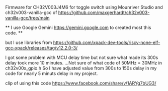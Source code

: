 Firmware for CH32V003J4M6 for toggle switch using Mounriver Studio 
and ch32v003-vanilla-gcc of  https://github.com/maxgerhardt/ch32v003-vanilla-gcc/tree/main

   ** I use Google Gemini  https://gemini.google.com  to created most this code. **

but I use libraries from  https://github.com/xpack-dev-tools/riscv-none-elf-gcc-xpack/releases/tag/v12.2.0-3/

I got some problem with MCU delay time but not sure what made its 300s delay took more 10 minutes.
...Not sure of what code of 50MHz = 30MHz in ch32v00x_gpio.h
So I have adjusted value from 300s to 150s delay in my code for nearly 5 minuts delay in my project.

clip of using this code  https://www.facebook.com/share/v/1ARYg7bUG3/ 

